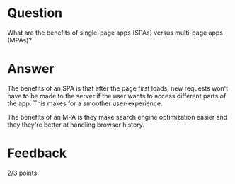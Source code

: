 # Question

What are the benefits of single-page apps (SPAs) versus multi-page apps (MPAs)?

# Answer
The benefits of an SPA is that after the page first loads, new requests won't have to be made to the server if the user wants to access different parts of the app. This makes for a smoother user-experience. 

The benefits of an MPA is they make search engine optimization easier and they they're better at handling browser history. 


# Feedback

2/3 points